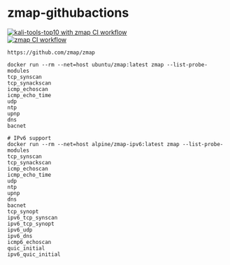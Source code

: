 # zmap-githubactions
[![kali-tools-top10 with zmap CI workflow](https://github.com/githubfoam/zmap-githubactions/actions/workflows/kali-tools-top10-wf.yml/badge.svg)](https://github.com/githubfoam/zmap-githubactions/actions/workflows/kali-tools-top10-wf.yml)  
[![zmap CI workflow](https://github.com/githubfoam/zmap-githubactions/actions/workflows/zmap-wf.yml/badge.svg)](https://github.com/githubfoam/zmap-githubactions/actions/workflows/zmap-wf.yml)  

~~~~
https://github.com/zmap/zmap
 
docker run --rm --net=host ubuntu/zmap:latest zmap --list-probe-modules  
tcp_synscan
tcp_synackscan
icmp_echoscan
icmp_echo_time
udp
ntp
upnp
dns
bacnet
~~~~
~~~~
# IPv6 support
docker run --rm --net=host alpine/zmap-ipv6:latest zmap --list-probe-modules 
tcp_synscan
tcp_synackscan
icmp_echoscan
icmp_echo_time
udp
ntp
upnp
dns
bacnet
tcp_synopt
ipv6_tcp_synscan
ipv6_tcp_synopt
ipv6_udp
ipv6_dns
icmp6_echoscan
quic_initial
ipv6_quic_initial
~~~~
